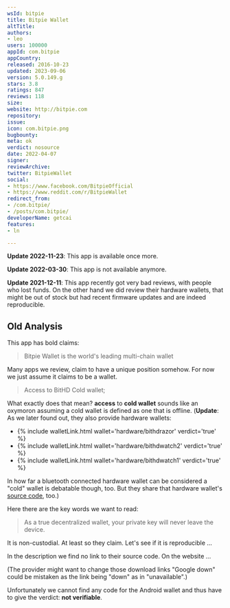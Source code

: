 ```yaml
---
wsId: bitpie
title: Bitpie Wallet
altTitle: 
authors:
- leo
users: 100000
appId: com.bitpie
appCountry: 
released: 2016-10-23
updated: 2023-09-06
version: 5.0.149.g
stars: 3.8
ratings: 847
reviews: 118
size: 
website: http://bitpie.com
repository: 
issue: 
icon: com.bitpie.png
bugbounty: 
meta: ok
verdict: nosource
date: 2022-04-07
signer: 
reviewArchive: 
twitter: BitpieWallet
social:
- https://www.facebook.com/BitpieOfficial
- https://www.reddit.com/r/BitpieWallet
redirect_from:
- /com.bitpie/
- /posts/com.bitpie/
developerName: getcai
features:
- ln

---
```


**Update 2022-11-23**: This app is available once more.

**Update 2022-03-30**: This app is not available anymore.

**Update 2021-12-11**: This app recently got very bad reviews, with people who
lost funds. On the other hand we did review their hardware wallets, that might
be out of stock but had recent firmware updates and are indeed reproducible.

## Old Analysis

This app has bold claims:

> Bitpie Wallet is the world's leading multi-chain wallet

Many apps we review, claim to have a unique position somehow. For now we just
assume it claims to be a wallet.

> Access to BitHD Cold wallet;

What exactly does that mean? **access** to **cold wallet** sounds like an
oxymoron assuming a cold wallet is
defined as one that is offline. (**Update**: As we later found out, they also
provide hardware wallets:

* {% include walletLink.html wallet='hardware/bithdrazor' verdict='true' %}
* {% include walletLink.html wallet='hardware/bithdwatch2' verdict='true' %}
* {% include walletLink.html wallet='hardware/bithdwatch1' verdict='true' %}

In how far a bluetooth connected hardware wallet can
be considered a "cold" wallet is debatable though, too. But they share that
hardware wallet's [source code](https://github.com/bithd), too.)

Here there are the key words we want to read:

> As a true decentralized wallet, your private key will never leave the device.

It is non-custodial. At least so they claim. Let's see if it is reproducible ...

In the description we find no link to their source code. On the website ...

(The provider might want to change those download links "Google down" could be
mistaken as the link being "down" as in "unavailable".)

Unfortunately we cannot find any code for the Android wallet and thus have to
give the verdict: **not verifiable**.
